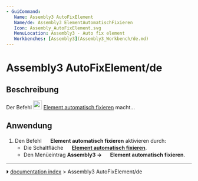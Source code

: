 ```yaml
---
- GuiCommand:
   Name: Assembly3 AutoFixElement
   Name/de: Assembly3 ElementAutomatischFixieren
   Icon: Assembly_AutoFixElement.svg‎‎
   MenuLocation: Assembly3 - Auto fix element
   Workbenches: [Assembly3](Assembly3_Workbench/de.md)
---
```


# Assembly3 AutoFixElement/de

## Beschreibung

Der Befehl <img alt="" src=images/Assembly_AutoFixElement.svg  style="width:24px;"> [Element automatisch fixieren](Assembly3_AutoFixElement/de.md) macht\...

## Anwendung

1.  Den Befehl <img alt="" src=images/Assembly_AutoFixElement.svg  style="width:16px;"> **Element automatisch fixieren** aktivieren durch:
    -   Die Schaltfläche **<img src="images/Assembly_AutoFixElement.svg" width=16px> [Element automatisch fixieren](Assembly3_AutoFixElement/de.md)**.
    -   Den Menüeintrag **Assembly3 → <img src="images/Assembly_AutoFixElement.svg" width=16px> Element automatisch fixieren**.



---
⏵ [documentation index](../README.md) > Assembly3 AutoFixElement/de
